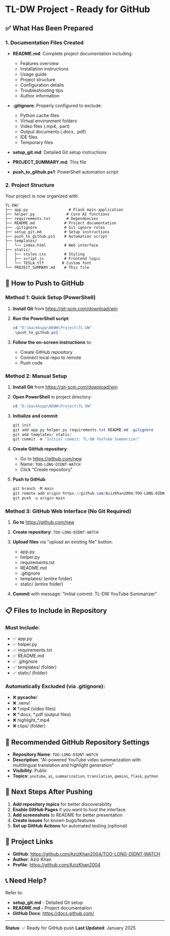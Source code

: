 # TL-DW Project - Ready for GitHub

## ✅ What Has Been Prepared

### 1. Documentation Files Created

- **README.md**: Complete project documentation including:
  - Features overview
  - Installation instructions
  - Usage guide
  - Project structure
  - Configuration details
  - Troubleshooting tips
  - Author information

- **.gitignore**: Properly configured to exclude:
  - Python cache files
  - Virtual environment folders
  - Video files (.mp4, .part)
  - Output documents (.docx, .pdf)
  - IDE files
  - Temporary files

- **setup_git.md**: Detailed Git setup instructions
- **PROJECT_SUMMARY.md**: This file
- **push_to_github.ps1**: PowerShell automation script

### 2. Project Structure

Your project is now organized with:
```
TL-DW/
├── app.py                  # Flask main application
├── helper.py              # Core AI functions
├── requirements.txt       # Dependencies
├── README.md             # Project documentation
├── .gitignore            # Git ignore rules
├── setup_git.md          # Setup instructions
├── push_to_github.ps1    # Automation script
├── templates/
│   └── index.html        # Web interface
├── static/
│   ├── styles.css        # Styling
│   ├── script.js         # Frontend logic
│   └── TESLA.ttf        # Custom font
└── PROJECT_SUMMARY.md    # This file
```

## 🚀 How to Push to GitHub

### Method 1: Quick Setup (PowerShell)

1. **Install Git** from https://git-scm.com/download/win

2. **Run the PowerShell script**:
   ```powershell
   cd "D:\backkupp\NEWW\Project\TL-DW"
   .\push_to_github.ps1
   ```

3. **Follow the on-screen instructions** to:
   - Create GitHub repository
   - Connect local repo to remote
   - Push code

### Method 2: Manual Setup

1. **Install Git** from https://git-scm.com/download/win

2. **Open PowerShell** in project directory:
   ```powershell
   cd "D:\backkupp\NEWW\Project\TL-DW"
   ```

3. **Initialize and commit**:
   ```powershell
   git init
   git add app.py helper.py requirements.txt README.md .gitignore
   git add templates/ static/
   git commit -m "Initial commit: TL-DW YouTube Summarizer"
   ```

4. **Create GitHub repository**:
   - Go to https://github.com/new
   - Name: `TOO-LONG-DIDNT-WATCH`
   - Click "Create repository"

5. **Push to GitHub**:
   ```powershell
   git branch -M main
   git remote add origin https://github.com/AzizKhan2004/TOO-LONG-DIDNT-WATCH.git
   git push -u origin main
   ```

### Method 3: GitHub Web Interface (No Git Required)

1. **Go to** https://github.com/new

2. **Create repository**: `TOO-LONG-DIDNT-WATCH`

3. **Upload files** via "upload an existing file" button:
   - app.py
   - helper.py
   - requirements.txt
   - README.md
   - .gitignore
   - templates/ (entire folder)
   - static/ (entire folder)

4. **Commit** with message: "Initial commit: TL-DW YouTube Summarizer"

## 📋 Files to Include in Repository

### Must Include:
- ✅ app.py
- ✅ helper.py
- ✅ requirements.txt
- ✅ README.md
- ✅ .gitignore
- ✅ templates/ (folder)
- ✅ static/ (folder)

### Automatically Excluded (via .gitignore):
- ❌ __pycache__/
- ❌ .venv/
- ❌ *.mp4 (video files)
- ❌ *.docx, *.pdf (output files)
- ❌ highlight_*.mp4
- ❌ clips/ (folder)

## 🎯 Recommended GitHub Repository Settings

- **Repository Name**: `TOO-LONG-DIDNT-WATCH`
- **Description**: "AI-powered YouTube video summarization with multilingual translation and highlight generation"
- **Visibility**: Public
- **Topics**: `youtube`, `ai`, `summarization`, `translation`, `gemini`, `flask`, `python`

## 📝 Next Steps After Pushing

1. **Add repository topics** for better discoverability
2. **Enable GitHub Pages** if you want to host the interface
3. **Add screenshots** to README for better presentation
4. **Create issues** for known bugs/features
5. **Set up GitHub Actions** for automated testing (optional)

## 🔗 Project Links

- **GitHub**: https://github.com/AzizKhan2004/TOO-LONG-DIDNT-WATCH
- **Author**: Aziz Khan
- **Profile**: https://github.com/AzizKhan2004

## 📞 Need Help?

Refer to:
- **setup_git.md** - Detailed Git setup
- **README.md** - Project documentation
- **GitHub Docs**: https://docs.github.com/

---

**Status**: ✅ Ready for GitHub push
**Last Updated**: January 2025



